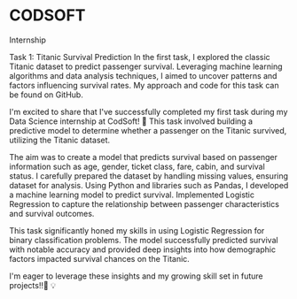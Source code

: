 # CODSOFT
Internship

Task 1: Titanic Survival Prediction
In the first task, I explored the classic Titanic dataset to predict passenger survival. Leveraging machine learning algorithms and data analysis techniques, I aimed to uncover patterns and factors influencing survival rates. My approach and code for this task can be found on GitHub.

I'm excited to share that I've successfully completed my first task during my Data Science internship at CodSoft! 🎉 This task involved building a predictive model to determine whether a passenger on the Titanic survived, utilizing the Titanic dataset.

The aim was to create a model that predicts survival based on passenger information such as age, gender, ticket class, fare, cabin, and survival status.
I carefully prepared the dataset by handling missing values, ensuring dataset for analysis. Using Python and libraries such as Pandas, I developed a
machine learning model to predict survival. Implemented Logistic Regression to capture the relationship between passenger characteristics and survival outcomes.

This task significantly honed my skills in using Logistic Regression for binary classification problems. The model successfully predicted survival with notable accuracy and provided deep insights into how demographic factors impacted survival chances on the Titanic.

I'm eager to leverage these insights and my growing skill set in future projects!!👜 💡 
